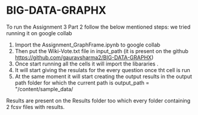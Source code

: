 # BIG-DATA-GRAPHX
To run the Assignment 3 Part 2 follow the below mentioned steps:
we tried running it on google collab

1. Import the Assignment_GraphFrame.ipynb to google collab
2. Then put the Wiki-Vote.txt file in input_path (it is present on the github https://github.com/gauravsharma2/BIG-DATA-GRAPHX)
3. Once start running all the cells it will import the libararies .
4. It will start giving the resulats for the every question once tht cell is run
5. At the same moment it will start creating the output results in the output path folder for which the current path is
output_path = "/content/sample_data/

Results are present on the Results folder too which every folder containing 2 fcsv files with results.
